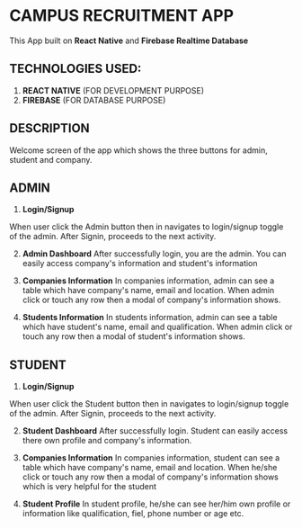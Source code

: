 # CAMPUS RECRUITMENT APP

This App built on **React Native** and **Firebase Realtime Database**

## TECHNOLOGIES USED:
1. **REACT NATIVE** (FOR DEVELOPMENT PURPOSE)
2. **FIREBASE** (FOR DATABASE PURPOSE)


## DESCRIPTION

Welcome screen of the app which shows the three buttons for admin, student and company. 


## ADMIN

1. **Login/Signup**

 When user click the Admin button then in navigates to login/signup toggle of the admin. After Signin, proceeds to the next activity.

2. **Admin Dashboard**
After successfully login, you are the admin. You can easily access company's information and student's information

3. **Companies Information**
In companies information, admin can see a table which have company's name, email and location. When admin click or touch any row then a modal of company's information shows.

4. **Students Information**
In students information, admin can see a table which have student's name, email and qualification. When admin click or touch any row then a modal of student's information shows.

## STUDENT

1. **Login/Signup**

 When user click the Student button then in navigates to login/signup toggle of the admin. After Signin, proceeds to the next activity.

2. **Student Dashboard**
After successfully login. Student can easily access there own profile and company's information.

3. **Companies Information**
In companies information, student can see a table which have company's name, email and location. When he/she click or touch any row then a modal of company's information shows which is very helpful for the student

4. **Student Profile**
In student profile, he/she can see her/him own profile or information like qualification, fiel, phone number or age etc.
